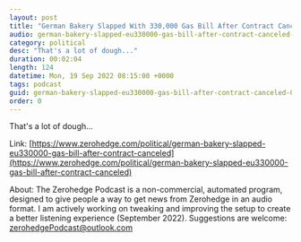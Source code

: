 ```yaml
---
layout: post
title: "German Bakery Slapped With 330,000 Gas Bill After Contract Canceled"
audio: german-bakery-slapped-eu330000-gas-bill-after-contract-canceled-0
category: political
desc: "That's a lot of dough..."
duration: 00:02:04
length: 124
datetime: Mon, 19 Sep 2022 08:15:00 +0000
tags: podcast
guid: german-bakery-slapped-eu330000-gas-bill-after-contract-canceled-0
order: 0
---
```

That's a lot of dough...

Link: [https://www.zerohedge.com/political/german-bakery-slapped-eu330000-gas-bill-after-contract-canceled](https://www.zerohedge.com/political/german-bakery-slapped-eu330000-gas-bill-after-contract-canceled)

About: The Zerohedge Podcast is a non-commercial, automated program, designed to give people a way to get news from Zerohedge in an audio format.  I am actively working on tweaking and improving the setup to create a better listening experience (September 2022).  Suggestions are welcome: [zerohedgePodcast@outlook.com](mailto:zerohedgePodcast@outlook.com)